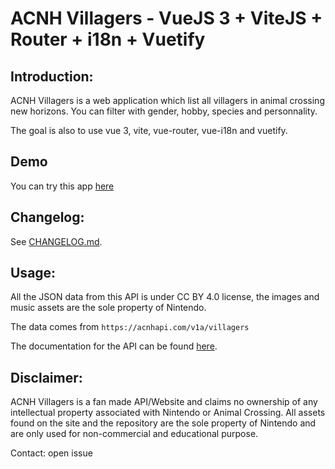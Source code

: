 # ACNH Villagers - VueJS 3 + ViteJS + Router + i18n + Vuetify 

## Introduction:

ACNH Villagers is a web application which list all villagers in animal crossing new horizons.
You can filter with gender, hobby, species and personnality.

The goal is also to use vue 3, vite, vue-router, vue-i18n and vuetify.

## Demo
You can try this app [here](https://acnh-villagers.netlify.app/)

## Changelog:
See [CHANGELOG.md](https://github.com/JereMiO/ACNH-Villagers/blob/master/CHANGELOG.md).

## Usage:

All the JSON data from this API is under CC BY 4.0 license, the images and music assets are the sole property of Nintendo.

The data comes from `https://acnhapi.com/v1a/villagers`

The documentation for the API can be found [here](https://acnhapi.com/doc).

## Disclaimer:
ACNH Villagers is a fan made API/Website and claims no ownership of any intellectual property associated with Nintendo or Animal Crossing. All assets found on the site and the repository are the sole property of Nintendo and are only used for non-commercial and educational purpose.

Contact: open issue
